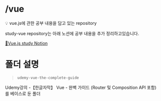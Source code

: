 # /vue #
💡 vue.js에 관한 공부 내용을 담고 있는 repository



study-vue repository는 아래 노션에 공부 내용을 추가 정리하고있습니다.

[🔗Vue.js study Notion](https://separate-chimpanzee-eab.notion.site/vue-js-976572170dee441f985644cf720b5536)

# 폴더 설명 #

> `udemy-vue-the-complete-guide`



Udemy강의 -【한글자막】 Vue - 완벽 가이드 (Router 및 Composition API 포함)를 베이스로 둔 폴더